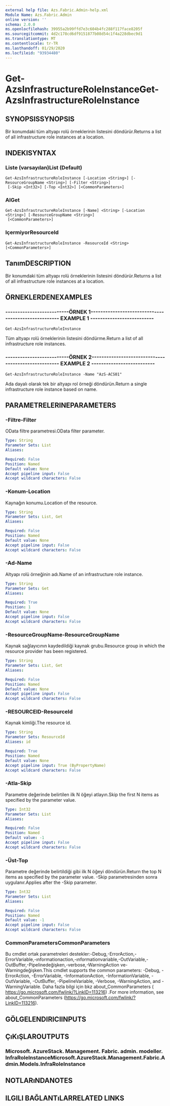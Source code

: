 ```yaml
---
external help file: Azs.Fabric.Admin-help.xml
Module Name: Azs.Fabric.Admin
online version: ''
schema: 2.0.0
ms.openlocfilehash: 39955a2b99ffd7e3c604b4fc288f117face8205f
ms.sourcegitcommit: 4d2c178cd6df9151877b08d54c1f4a228dbec9d1
ms.translationtype: MT
ms.contentlocale: tr-TR
ms.lasthandoff: 01/29/2020
ms.locfileid: "93934480"
---
```

# <span data-ttu-id="95758-101">Get-AzsInfrastructureRoleInstance</span><span class="sxs-lookup"><span data-stu-id="95758-101">Get-AzsInfrastructureRoleInstance</span></span>

## <span data-ttu-id="95758-102">SYNOPSIS</span><span class="sxs-lookup"><span data-stu-id="95758-102">SYNOPSIS</span></span>
<span data-ttu-id="95758-103">Bir konumdaki tüm altyapı rolü örneklerinin listesini döndürür.</span><span class="sxs-lookup"><span data-stu-id="95758-103">Returns a list of all infrastructure role instances at a location.</span></span>

## <span data-ttu-id="95758-104">INDEKI</span><span class="sxs-lookup"><span data-stu-id="95758-104">SYNTAX</span></span>

### <span data-ttu-id="95758-105">Liste (varsayılan)</span><span class="sxs-lookup"><span data-stu-id="95758-105">List (Default)</span></span>
```
Get-AzsInfrastructureRoleInstance [-Location <String>] [-ResourceGroupName <String>] [-Filter <String>]
 [-Skip <Int32>] [-Top <Int32>] [<CommonParameters>]
```

### <span data-ttu-id="95758-106">Al</span><span class="sxs-lookup"><span data-stu-id="95758-106">Get</span></span>
```
Get-AzsInfrastructureRoleInstance [-Name] <String> [-Location <String>] [-ResourceGroupName <String>]
 [<CommonParameters>]
```

### <span data-ttu-id="95758-107">Içermiyor</span><span class="sxs-lookup"><span data-stu-id="95758-107">ResourceId</span></span>
```
Get-AzsInfrastructureRoleInstance -ResourceId <String> [<CommonParameters>]
```

## <span data-ttu-id="95758-108">Tanım</span><span class="sxs-lookup"><span data-stu-id="95758-108">DESCRIPTION</span></span>
<span data-ttu-id="95758-109">Bir konumdaki tüm altyapı rolü örneklerinin listesini döndürür.</span><span class="sxs-lookup"><span data-stu-id="95758-109">Returns a list of all infrastructure role instances at a location.</span></span>

## <span data-ttu-id="95758-110">ÖRNEKLERDEN</span><span class="sxs-lookup"><span data-stu-id="95758-110">EXAMPLES</span></span>

### <span data-ttu-id="95758-111">--------------------------ÖRNEK 1--------------------------</span><span class="sxs-lookup"><span data-stu-id="95758-111">-------------------------- EXAMPLE 1 --------------------------</span></span>
```
Get-AzsInfrastructureRoleInstance
```

<span data-ttu-id="95758-112">Tüm altyapı rolü örneklerinin listesini döndürme.</span><span class="sxs-lookup"><span data-stu-id="95758-112">Return a list of all infrastructure role instances.</span></span>

### <span data-ttu-id="95758-113">--------------------------ÖRNEK 2--------------------------</span><span class="sxs-lookup"><span data-stu-id="95758-113">-------------------------- EXAMPLE 2 --------------------------</span></span>
```
Get-AzsInfrastructureRoleInstance -Name "AzS-ACS01"
```

<span data-ttu-id="95758-114">Ada dayalı olarak tek bir altyapı rol örneği döndürün.</span><span class="sxs-lookup"><span data-stu-id="95758-114">Return a single infrastructure role instance based on name.</span></span>

## <span data-ttu-id="95758-115">PARAMETRELERINE</span><span class="sxs-lookup"><span data-stu-id="95758-115">PARAMETERS</span></span>

### <span data-ttu-id="95758-116">-Filtre</span><span class="sxs-lookup"><span data-stu-id="95758-116">-Filter</span></span>
<span data-ttu-id="95758-117">OData filtre parametresi.</span><span class="sxs-lookup"><span data-stu-id="95758-117">OData filter parameter.</span></span>

```yaml
Type: String
Parameter Sets: List
Aliases: 

Required: False
Position: Named
Default value: None
Accept pipeline input: False
Accept wildcard characters: False
```

### <span data-ttu-id="95758-118">-Konum</span><span class="sxs-lookup"><span data-stu-id="95758-118">-Location</span></span>
<span data-ttu-id="95758-119">Kaynağın konumu.</span><span class="sxs-lookup"><span data-stu-id="95758-119">Location of the resource.</span></span>

```yaml
Type: String
Parameter Sets: List, Get
Aliases: 

Required: False
Position: Named
Default value: None
Accept pipeline input: False
Accept wildcard characters: False
```

### <span data-ttu-id="95758-120">-Ad</span><span class="sxs-lookup"><span data-stu-id="95758-120">-Name</span></span>
<span data-ttu-id="95758-121">Altyapı rolü örneğinin adı.</span><span class="sxs-lookup"><span data-stu-id="95758-121">Name of an infrastructure role instance.</span></span>

```yaml
Type: String
Parameter Sets: Get
Aliases: 

Required: True
Position: 1
Default value: None
Accept pipeline input: False
Accept wildcard characters: False
```

### <span data-ttu-id="95758-122">-ResourceGroupName</span><span class="sxs-lookup"><span data-stu-id="95758-122">-ResourceGroupName</span></span>
<span data-ttu-id="95758-123">Kaynak sağlayıcının kaydedildiği kaynak grubu.</span><span class="sxs-lookup"><span data-stu-id="95758-123">Resource group in which the resource provider has been registered.</span></span>

```yaml
Type: String
Parameter Sets: List, Get
Aliases: 

Required: False
Position: Named
Default value: None
Accept pipeline input: False
Accept wildcard characters: False
```

### <span data-ttu-id="95758-124">-RESOURCEID</span><span class="sxs-lookup"><span data-stu-id="95758-124">-ResourceId</span></span>
<span data-ttu-id="95758-125">Kaynak kimliği.</span><span class="sxs-lookup"><span data-stu-id="95758-125">The resource id.</span></span>

```yaml
Type: String
Parameter Sets: ResourceId
Aliases: id

Required: True
Position: Named
Default value: None
Accept pipeline input: True (ByPropertyName)
Accept wildcard characters: False
```

### <span data-ttu-id="95758-126">-Atla</span><span class="sxs-lookup"><span data-stu-id="95758-126">-Skip</span></span>
<span data-ttu-id="95758-127">Parametre değerinde belirtilen ilk N öğeyi atlayın.</span><span class="sxs-lookup"><span data-stu-id="95758-127">Skip the first N items as specified by the parameter value.</span></span>

```yaml
Type: Int32
Parameter Sets: List
Aliases: 

Required: False
Position: Named
Default value: -1
Accept pipeline input: False
Accept wildcard characters: False
```

### <span data-ttu-id="95758-128">-Üst</span><span class="sxs-lookup"><span data-stu-id="95758-128">-Top</span></span>
<span data-ttu-id="95758-129">Parametre değerinde belirtildiği gibi ilk N öğeyi döndürün.</span><span class="sxs-lookup"><span data-stu-id="95758-129">Return the top N items as specified by the parameter value.</span></span>
<span data-ttu-id="95758-130">-Skip parametresinden sonra uygulanır.</span><span class="sxs-lookup"><span data-stu-id="95758-130">Applies after the -Skip parameter.</span></span>

```yaml
Type: Int32
Parameter Sets: List
Aliases: 

Required: False
Position: Named
Default value: -1
Accept pipeline input: False
Accept wildcard characters: False
```

### <span data-ttu-id="95758-131">CommonParameters</span><span class="sxs-lookup"><span data-stu-id="95758-131">CommonParameters</span></span>
<span data-ttu-id="95758-132">Bu cmdlet ortak parametreleri destekler:-Debug,-ErrorAction,-ErrorVariable,-ınformationaction,-ınformationvariable,-OutVariable,-OutBuffer,-Pipelinedeğişken,-verbose,-WarningAction ve-Warningdeğişken.</span><span class="sxs-lookup"><span data-stu-id="95758-132">This cmdlet supports the common parameters: -Debug, -ErrorAction, -ErrorVariable, -InformationAction, -InformationVariable, -OutVariable, -OutBuffer, -PipelineVariable, -Verbose, -WarningAction, and -WarningVariable.</span></span> <span data-ttu-id="95758-133">Daha fazla bilgi için bkz about_CommonParameters ( https://go.microsoft.com/fwlink/?LinkID=113216) .</span><span class="sxs-lookup"><span data-stu-id="95758-133">For more information, see about_CommonParameters (https://go.microsoft.com/fwlink/?LinkID=113216).</span></span>

## <span data-ttu-id="95758-134">GÖLGELENDIRICI</span><span class="sxs-lookup"><span data-stu-id="95758-134">INPUTS</span></span>

## <span data-ttu-id="95758-135">ÇıKıŞLAR</span><span class="sxs-lookup"><span data-stu-id="95758-135">OUTPUTS</span></span>

### <span data-ttu-id="95758-136">Microsoft. AzureStack. Management. Fabric. admin. modeller. InfraRoleInstance</span><span class="sxs-lookup"><span data-stu-id="95758-136">Microsoft.AzureStack.Management.Fabric.Admin.Models.InfraRoleInstance</span></span>

## <span data-ttu-id="95758-137">NOTLARıNDA</span><span class="sxs-lookup"><span data-stu-id="95758-137">NOTES</span></span>

## <span data-ttu-id="95758-138">ILGILI BAĞLANTıLAR</span><span class="sxs-lookup"><span data-stu-id="95758-138">RELATED LINKS</span></span>

